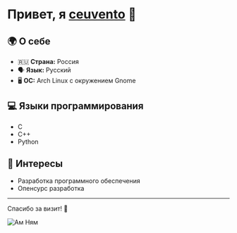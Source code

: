 # Привет, я [ceuvento](https://github.com/ceuvento) 👋

## 🌍 О себе
- 🇷🇺 **Страна:** Россия
- 🗣️ **Язык:** Русский
- 🖥️ **ОС:** Arch Linux с окружением Gnome

## 💻 Языки программирования
- C
- C++
- Python

## 🚀 Интересы
- Разработка программного обеспечения
- Опенсурс разработка
---

Спасибо за визит! 🌟

![Ам Ням](https://i.pinimg.com/736x/2f/8e/f8/2f8ef8ed185ff7f7e8c5c713a786de08.jpg)
